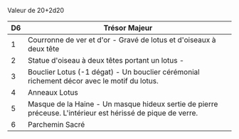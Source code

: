 Valeur de 20+2d20

| D6  | Trésor Majeur                                                                                               |
| --- | ----------------------------------------------------------------------------------------------------------- |
| 1   | Courronne de ver et d'or - Gravé de lotus et d'oiseaux à deux tête                                          |
| 2   | Statue d'oiseau à deux têtes portant un lotus -                                                             |
| 3   | Bouclier Lotus (-1 dégat) - Un bouclier cérémonial richement décor avec le motif du lotus.                  |
| 4   | Anneaux Lotus                                                                                               |
| 5   | Masque de la Haine - Un masque hideux sertie de pierre préceuse. L'intérieur est hérissé de pique de verre. |
| 6   | Parchemin Sacré                                                                                             |
